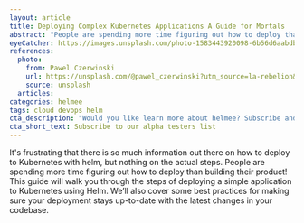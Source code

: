 ```yaml
---
layout: article
title: Deploying Complex Kubernetes Applications A Guide for Mortals
abstract: "People are spending more time figuring out how to deploy than building their product! This guide will walk you through the steps of deploying a simple application to Kubernetes using Helm."
eyeCatcher: https://images.unsplash.com/photo-1583443920098-6b56d6aabdb1?ixlib=rb-1.2.1&ixid=MnwxMjA3fDB8MHxwaG90by1wYWdlfHx8fGVufDB8fHx8&auto=format&fit=crop&w=1470&q=80
references:
  photo:
    from: Pawel Czerwinski
    url: https://unsplash.com/@pawel_czerwinski?utm_source=la-rebelion&utm_medium=referral
    source: unsplash
  articles:
categories: helmee
tags: cloud devops helm
cta_description: "Would you like learn more about helmee? Subscribe and be notified when more material is available"
cta_short_text: Subscribe to our alpha testers list
---
```



It's frustrating that there is so much information out there on how to deploy to Kubernetes with helm, but nothing on the actual steps. People are spending more time figuring out how to deploy than building their product! This guide will walk you through the steps of deploying a simple application to Kubernetes using Helm. We’ll also cover some best practices for making sure your deployment stays up-to-date with the latest changes in your codebase.
